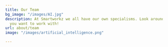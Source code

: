 ```yaml
---
title: Our Team
bg_image: "/images/AI.jpg"
description: At Smartworkz we all have our own specialisms. Look around and see who
  you want to work with!
url: about/team
image: "/images/artificial_intelligence.png"

---
```


